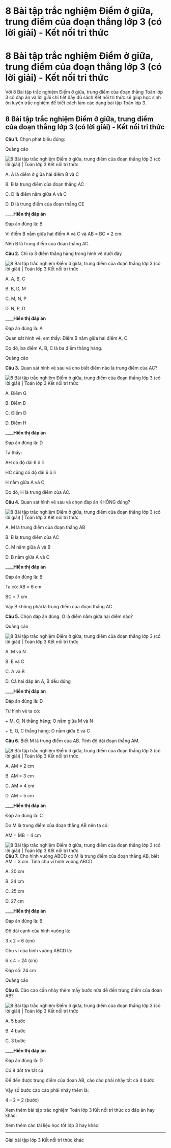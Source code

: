 # 8 Bài tập trắc nghiệm Điểm ở giữa, trung điểm của đoạn thẳng lớp 3 (có lời giải) - Kết nối tri thức

# 8 Bài tập trắc nghiệm Điểm ở giữa, trung điểm của đoạn thẳng lớp 3 (có lời giải) - Kết nối tri thức

Với 8 Bài tập trắc nghiệm Điểm ở giữa, trung điểm của đoạn thẳng Toán lớp 3 có đáp án và lời giải chi tiết đầy đủ sách Kết nối tri thức sẽ giúp học sinh ôn luyện trắc nghiệm để biết cách làm các dạng bài tập Toán lớp 3.

## 8 Bài tập trắc nghiệm Điểm ở giữa, trung điểm của đoạn thẳng lớp 3 (có lời giải) - Kết nối tri thức

**Câu 1.** Chọn phát biểu đúng:

Quảng cáo

![8 Bài tập trắc nghiệm Điểm ở giữa, trung điểm của đoạn thẳng lớp 3 \(có lời giải\) | Toán lớp 3 Kết nối tri thức](https://vietjack.com/toan-3-kn/images/trac-nghiem-bai-16-diem-o-giua-trung-diem-cua-doan-thang.PNG)

A. A là điểm ở giữa hai điểm B và C

B. B là trung điểm của đoạn thẳng AC

C. D là điểm nằm giữa A và C

D. D là trung điểm của đoạn thẳng CE

____**Hiển thị đáp án**

Đáp án đúng là: B

Vì điểm B nằm giữa hai điểm A và C và AB = BC = 2 cm.

Nên B là trung điểm của đoạn thằng AC.

**Câu 2.** Chỉ ra 3 điểm thẳng hàng trong hình vẽ dưới đây

![8 Bài tập trắc nghiệm Điểm ở giữa, trung điểm của đoạn thẳng lớp 3 \(có lời giải\) | Toán lớp 3 Kết nối tri thức](https://vietjack.com/toan-3-kn/images/trac-nghiem-bai-16-diem-o-giua-trung-diem-cua-doan-thang-1.PNG)

A. A, B, C

B. B, D, M

C. M, N, P

D. N, P, D

____**Hiển thị đáp án**

Đáp án đúng là: A

Quan sát hình vẽ, em thấy: Điểm B nằm giữa hai điểm A, C.

Do đó, ba điểm A, B, C là ba điểm thằng hàng.

Quảng cáo

**Câu 3.** Quan sát hình vẽ sau và cho biết điểm nào là trung điểm của AC?

![8 Bài tập trắc nghiệm Điểm ở giữa, trung điểm của đoạn thẳng lớp 3 \(có lời giải\) | Toán lớp 3 Kết nối tri thức](https://vietjack.com/toan-3-kn/images/trac-nghiem-bai-16-diem-o-giua-trung-diem-cua-doan-thang-2.PNG)

A. Điểm G

B. Điểm B

C. Điểm D

D. Điểm H

____**Hiển thị đáp án**

Đáp án đúng là: D

Ta thấy: 

AH có độ dài 6 ô li

HC cũng có độ dài 6 ô li

H nằm giữa A và C

Do đó, H là trung điểm của AC.

**Câu 4.** Quan sát hình vẽ sau và chọn đáp án KHÔNG đúng?

![8 Bài tập trắc nghiệm Điểm ở giữa, trung điểm của đoạn thẳng lớp 3 \(có lời giải\) | Toán lớp 3 Kết nối tri thức](https://vietjack.com/toan-3-kn/images/trac-nghiem-bai-16-diem-o-giua-trung-diem-cua-doan-thang-3.PNG)

A. M là trung điểm của đoạn thẳng AB

B. B là trung điểm của AC

C. M nằm giữa A và B

D. B nằm giữa A và C

____**Hiển thị đáp án**

Đáp án đúng là: B

Ta có: AB = 6 cm

BC = 7 cm

Vậy B không phải là trung điểm của đoạn thẳng AC.

**Câu 5.** Chọn đáp án đúng: O là điểm nằm giữa hai điểm nào?

Quảng cáo

![8 Bài tập trắc nghiệm Điểm ở giữa, trung điểm của đoạn thẳng lớp 3 \(có lời giải\) | Toán lớp 3 Kết nối tri thức](https://vietjack.com/toan-3-kn/images/trac-nghiem-bai-16-diem-o-giua-trung-diem-cua-doan-thang-4.PNG)

A. M và N

B. E và C

C. A và B

D. Cả hai đáp án A, B đều đúng

____**Hiển thị đáp án**

Đáp án đúng là: D

Từ hình vẽ ta có:

\+ M, O, N thẳng hàng; O nằm giữa M và N

\+ E, O, C thẳng hàng; O nằm giữa E và C

**Câu 6.** Biết M là trung điểm của AB. Tính độ dài đoạn thẳng AM.

![8 Bài tập trắc nghiệm Điểm ở giữa, trung điểm của đoạn thẳng lớp 3 \(có lời giải\) | Toán lớp 3 Kết nối tri thức](https://vietjack.com/toan-3-kn/images/trac-nghiem-bai-16-diem-o-giua-trung-diem-cua-doan-thang-5.PNG)

A. AM = 2 cm

B. AM = 3 cm

C. AM = 4 cm

D. AM = 5 cm

____**Hiển thị đáp án**

Đáp án đúng là: C

Do M là trung điểm của đoạn thẳng AB nên ta có:

AM = MB = 4 cm

![8 Bài tập trắc nghiệm Điểm ở giữa, trung điểm của đoạn thẳng lớp 3 \(có lời giải\) | Toán lớp 3 Kết nối tri thức](https://vietjack.com/toan-3-kn/images/trac-nghiem-bai-16-diem-o-giua-trung-diem-cua-doan-thang-6.PNG)**Câu 7.** Cho hình vuông ABCD có M là trung điểm của đoạn thẳng AB, biết AM = 3 cm. Tính chu vi hình vuông ABCD.

A. 20 cm

B. 24 cm

C. 25 cm

D. 27 cm

____**Hiển thị đáp án**

Đáp án đúng là: B

Độ dài cạnh của hình vuông là:

3 x 2 = 6 (cm)

Chu vi của hình vuông ABCD là:

6 x 4 = 24 (cm)

Đáp số: 24 cm

Quảng cáo

**Câu 8.** Cào cào cần nhảy thêm mấy bước nữa để đến trung điểm của đoạn AB?

![8 Bài tập trắc nghiệm Điểm ở giữa, trung điểm của đoạn thẳng lớp 3 \(có lời giải\) | Toán lớp 3 Kết nối tri thức](https://vietjack.com/toan-3-kn/images/trac-nghiem-bai-16-diem-o-giua-trung-diem-cua-doan-thang-7.PNG)

A. 5 bước

B. 4 bước

C. 3 bước

____**Hiển thị đáp án**

Đáp án đúng là: D

Có 8 đốt tre tất cả.

Để đến được trung điểm của đoạn AB, cào cào phải nhảy tất cả 4 bước

Vậy số bước cào cào phải nhảy thêm là: 

4 – 2 = 2 (bước)

Xem thêm bài tập trắc nghiệm Toán lớp 3 Kết nối tri thức có đáp án hay khác:

Xem thêm các tài liệu học tốt lớp 3 hay khác:

* * *

Giải bài tập lớp 3 Kết nối tri thức khác
